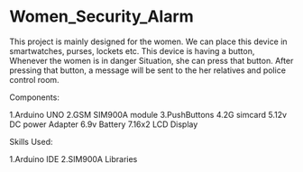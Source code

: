 # Women_Security_Alarm
This project is mainly designed for the women. We can place this device in smartwatches, purses, lockets etc. This device is having a button, Whenever the women is in danger Situation, she can press that button. After pressing that button, a message will be sent to the her relatives and police control room.

Components:

1.Arduino UNO
2.GSM SIM900A module
3.PushButtons
4.2G simcard
5.12v DC power Adapter
6.9v Battery
7.16x2 LCD Display

Skills Used:

1.Arduino IDE
2.SIM900A Libraries


